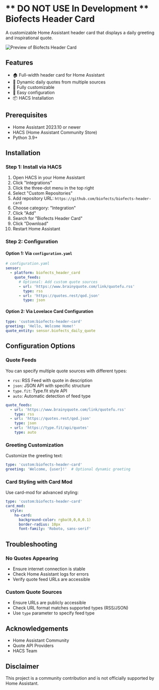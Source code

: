 # ** DO NOT USE In Development **  Biofects Header Card

A customizable Home Assistant header card that displays a daily greeting and inspirational quote.

![Preview of Biofects Header Card](https://placeholder.image/screenshot.png)

## Features

- 🏠 Full-width header card for Home Assistant
- 💬 Dynamic daily quotes from multiple sources
- 🎨 Fully customizable
- 🔧 Easy configuration
- 📦 HACS Installation

## Prerequisites

- Home Assistant 2023.10 or newer
- HACS (Home Assistant Community Store)
- Python 3.9+

## Installation

### Step 1: Install via HACS

1. Open HACS in your Home Assistant
2. Click "Integrations"
3. Click the three-dot menu in the top right
4. Select "Custom Repositories"
5. Add repository URL: `https://github.com/biofects/biofects-header-card`
6. Choose category: "Integration"
7. Click "Add"
8. Search for "Biofects Header Card"
9. Click "Download"
10. Restart Home Assistant

### Step 2: Configuration

#### Option 1: Via `configuration.yaml`

```yaml
# configuration.yaml
sensor:
  - platform: biofects_header_card
    quote_feeds:
      # Optional: Add custom quote sources
      - url: 'https://www.brainyquote.com/link/quotefu.rss'
        type: rss
      - url: 'https://quotes.rest/qod.json'
        type: json
```

#### Option 2: Via Lovelace Card Configuration

```yaml
type: 'custom:biofects-header-card'
greeting: 'Hello, Welcome Home!'
quote_entity: sensor.biofects_daily_quote
```

## Configuration Options

### Quote Feeds

You can specify multiple quote sources with different types:

- `rss`: RSS Feed with quote in description
- `json`: JSON API with specific structure
- `type.fit`: Type.fit style API
- `auto`: Automatic detection of feed type

```yaml
quote_feeds:
  - url: 'https://www.brainyquote.com/link/quotefu.rss'
    type: rss
  - url: 'https://quotes.rest/qod.json'
    type: json
  - url: 'https://type.fit/api/quotes'
    type: auto
```

### Greeting Customization

Customize the greeting text:

```yaml
type: 'custom:biofects-header-card'
greeting: 'Welcome, {user}!'  # Optional dynamic greeting
```

### Card Styling with Card Mod

Use card-mod for advanced styling:

```yaml
type: 'custom:biofects-header-card'
card_mod:
  style:
    ha-card:
      background-color: rgba(0,0,0,0.1)
      border-radius: 10px
      font-family: 'Roboto, sans-serif'
```

## Troubleshooting

### No Quotes Appearing
- Ensure internet connection is stable
- Check Home Assistant logs for errors
- Verify quote feed URLs are accessible

### Custom Quote Sources
- Ensure URLs are publicly accessible
- Check URL format matches supported types (RSS/JSON)
- Use `type` parameter to specify feed type

## Acknowledgements

- Home Assistant Community
- Quote API Providers
- HACS Team

## Disclaimer

This project is a community contribution and is not officially supported by Home Assistant.
